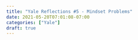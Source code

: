 ```yaml
---
title: "Yale Reflections #5 - Mindset Problems"
date: 2021-05-20T07:01:08-07:00
categories: ["Yale"]
draft: true
---
```


